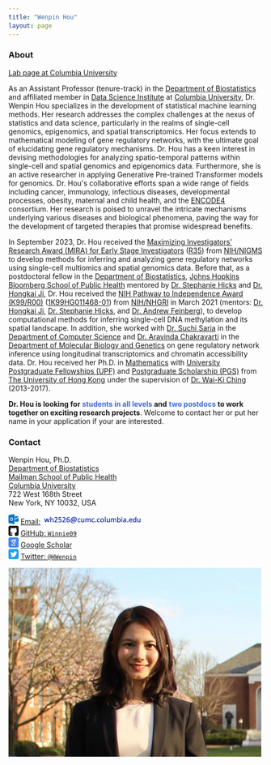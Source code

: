```yaml
---
title: "Wenpin Hou"
layout: page
---
```



### About

[Lab page at Columbia University](https://www.publichealth.columbia.edu/research-labs/hou-lab)

As an Assistant Professor (tenure-track) in the [Department of Biostatistics](https://www.publichealth.columbia.edu/academics/departments/biostatistics) and affiliated member in [Data Science Institute](https://datascience.columbia.edu/people/wenpin-hou/) at [Columbia University](https://www.columbia.edu/), Dr. Wenpin Hou specializes in the development of statistical machine learning methods. Her research addresses the complex challenges at the nexus of statistics and data science, particularly in the realms of single-cell genomics, epigenomics, and spatial transcriptomics. Her focus extends to mathematical modeling of gene regulatory networks, with the ultimate goal of elucidating gene regulatory mechanisms. Dr. Hou has a keen interest in devising methodologies for analyzing spatio-temporal patterns within single-cell and spatial genomics and epigenomics data. Furthermore, she is an active researcher in applying Generative Pre-trained Transformer models for genomics. Dr. Hou's collaborative efforts span a wide range of fields including cancer, immunology, infectious diseases, developmental processes, obesity, maternal and child health, and the [ENCODE4](https://www.encodeproject.org/) consortium. Her research is poised to unravel the intricate mechanisms underlying various diseases and biological phenomena, paving the way for the development of targeted therapies that promise widespread benefits. 

In September 2023, Dr. Hou received the [Maximizing Investigators’ Research Award (MIRA) for Early Stage Investigators](https://grants.nih.gov/grants/guide/pa-files/PAR-20-117.html) ([R35](https://reporter.nih.gov/search/Ym09DhMfd0-tUjFN97zw_w/project-details/10712174)) from [NIH/NIGMS](https://www.nigms.nih.gov/) to develop methods for inferring and analyzing gene regulatory networks using single-cell multiomics and spatial genomics data.
Before that, as a postdoctoral fellow in the [Department of Biostatistics](https://www.jhsph.edu/departments/biostatistics/), [Johns Hopkins Bloomberg School of Public Health](https://www.jhsph.edu/) mentored by [Dr. Stephanie Hicks](https://www.stephaniehicks.com/) and [Dr. Hongkai Ji](http://www.biostat.jhsph.edu/~hji/), 
Dr. Hou received the [NIH Pathway to Independence Award (K99/R00)](https://grants.nih.gov/grants/guide/pa-files/PA-20-188.html) ([1K99HG011468-01](https://reporter.nih.gov/search/cHJfn5jyOUy-E1JZ1vBQlg/project-details/10104023)) from [NIH/NHGRI](https://www.genome.gov/) in March 2021 (mentors: [Dr. Hongkai Ji](http://www.biostat.jhsph.edu/~hji/), [Dr. Stephanie Hicks](https://www.stephaniehicks.com/), and [Dr. Andrew Feinberg](https://www.hopkinsmedicine.org/profiles/details/andrew-feinberg-1)), to develop computational methods for inferring single-cell DNA methylation and its spatial landscape.
In addition, she worked with [Dr. Suchi Saria](https://suchisaria.jhu.edu/) in the [Department of Computer Science](https://www.cs.jhu.edu/) and [Dr. Aravinda Chakravarti](https://aravindachakravartilab.org/) in the [Department of Molecular Biology and Genetics](https://mbg.jhmi.edu/) on gene regulatory network inference using longitudinal transcriptomics and chromatin accessibility data.  Dr. Hou received her Ph.D. in [Mathematics](https://hkumath.hku.hk/web/index.php) with [University Postgraduate Fellowships (UPF)](https://gradsch.hku.hk/gradsch/prospective-students/scholarship-funding-and-fees) and [Postgraduate Scholarship (PGS)](https://gradsch.hku.hk/gradsch/prospective-students/scholarship-funding-and-fees) from [The University of Hong Kong](https://www.hku.hk/) under the supervision of [Dr. Wai-Ki Ching](https://hkumath.hku.hk/~wkc/) (2013-2017). 

**Dr. Hou is looking for** **<span style="color: royalblue;"> students in all levels </span>**  **and**  **<span style="color: royalblue;;"> two postdocs </span>**  **to work together on exciting research projects**. Welcome to contact her or put her name in your application if your are interested.





### Contact

<div class="row-fluid" markdown="1">
<div class="span6" markdown="1">

Wenpin Hou, Ph.D. <br/>
[Department of Biostatistics](https://www.publichealth.columbia.edu/academics/departments/biostatistics) <br/>
[Mailman School of Public Health](https://www.publichealth.columbia.edu/) <br/>
[Columbia University](https://www.columbia.edu/) <br/>
722 West 168th Street <br/>
New York, NY 10032, USA


<img src="images/envelope.svg" alt="Email logo" width="20"> [Email:]() <img src="images/email_address.png" alt="Email address" width="200"> <br/>
<img src="images/github.svg" alt="GitHub logo" width="20"> [GitHub: `Winnie09`](https://github.com/Winnie09) <br/>
<img src="images/scholar.svg" alt="Google Scholar logo" width="20"> [Google Scholar](https://scholar.google.com.hk/citations?user=1wVQpBUAAAAJ&hl=en) <br/>
<img src="images/twitter.svg" alt="Twitter logo" width="20"> [Twitter: `@HWenpin`](https://twitter.com/HWenpin)

</div>
<div class="span3" markdown="1">

<img src="images/wenpin.png" alt="Wenpin Hou photo" width="500">

</div>
</div>



